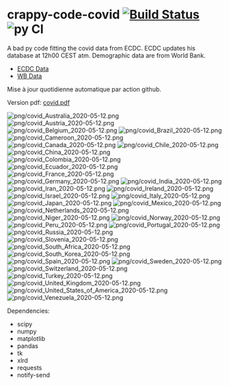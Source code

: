 # crappy-code-covid [![Build Status](https://cloud.drone.io/api/badges/a-lemonnier/crappy-code-covid/status.svg)](https://cloud.drone.io/a-lemonnier/crappy-code-covid) ![py CI](https://github.com/a-lemonnier/crappy-code-covid/workflows/py%20CI/badge.svg)
 
A bad py code fitting the covid data from ECDC. ECDC updates his database at 12h00 CEST atm. Demographic data are from World Bank.
 
- [ECDC Data](https://www.ecdc.europa.eu/en/publications-data/download-todays-data-geographic-distribution-covid-19-cases-worldwide)
- [WB Data](https://data.worldbank.org/indicator/sp.pop.totl)
 
 
Mise à jour quotidienne automatique par action github.
 
Version pdf: [covid.pdf](https://github.com/a-lemonnier/crappy-code-covid/raw/master/covid.pdf)
 
![png/covid_Australia_2020-05-12.png](png/covid_Australia_2020-05-12.png)
![png/covid_Austria_2020-05-12.png](png/covid_Austria_2020-05-12.png)
![png/covid_Belgium_2020-05-12.png](png/covid_Belgium_2020-05-12.png)
![png/covid_Brazil_2020-05-12.png](png/covid_Brazil_2020-05-12.png)
![png/covid_Cameroon_2020-05-12.png](png/covid_Cameroon_2020-05-12.png)
![png/covid_Canada_2020-05-12.png](png/covid_Canada_2020-05-12.png)
![png/covid_Chile_2020-05-12.png](png/covid_Chile_2020-05-12.png)
![png/covid_China_2020-05-12.png](png/covid_China_2020-05-12.png)
![png/covid_Colombia_2020-05-12.png](png/covid_Colombia_2020-05-12.png)
![png/covid_Ecuador_2020-05-12.png](png/covid_Ecuador_2020-05-12.png)
![png/covid_France_2020-05-12.png](png/covid_France_2020-05-12.png)
![png/covid_Germany_2020-05-12.png](png/covid_Germany_2020-05-12.png)
![png/covid_India_2020-05-12.png](png/covid_India_2020-05-12.png)
![png/covid_Iran_2020-05-12.png](png/covid_Iran_2020-05-12.png)
![png/covid_Ireland_2020-05-12.png](png/covid_Ireland_2020-05-12.png)
![png/covid_Israel_2020-05-12.png](png/covid_Israel_2020-05-12.png)
![png/covid_Italy_2020-05-12.png](png/covid_Italy_2020-05-12.png)
![png/covid_Japan_2020-05-12.png](png/covid_Japan_2020-05-12.png)
![png/covid_Mexico_2020-05-12.png](png/covid_Mexico_2020-05-12.png)
![png/covid_Netherlands_2020-05-12.png](png/covid_Netherlands_2020-05-12.png)
![png/covid_Niger_2020-05-12.png](png/covid_Niger_2020-05-12.png)
![png/covid_Norway_2020-05-12.png](png/covid_Norway_2020-05-12.png)
![png/covid_Peru_2020-05-12.png](png/covid_Peru_2020-05-12.png)
![png/covid_Portugal_2020-05-12.png](png/covid_Portugal_2020-05-12.png)
![png/covid_Russia_2020-05-12.png](png/covid_Russia_2020-05-12.png)
![png/covid_Slovenia_2020-05-12.png](png/covid_Slovenia_2020-05-12.png)
![png/covid_South_Africa_2020-05-12.png](png/covid_South_Africa_2020-05-12.png)
![png/covid_South_Korea_2020-05-12.png](png/covid_South_Korea_2020-05-12.png)
![png/covid_Spain_2020-05-12.png](png/covid_Spain_2020-05-12.png)
![png/covid_Sweden_2020-05-12.png](png/covid_Sweden_2020-05-12.png)
![png/covid_Switzerland_2020-05-12.png](png/covid_Switzerland_2020-05-12.png)
![png/covid_Turkey_2020-05-12.png](png/covid_Turkey_2020-05-12.png)
![png/covid_United_Kingdom_2020-05-12.png](png/covid_United_Kingdom_2020-05-12.png)
![png/covid_United_States_of_America_2020-05-12.png](png/covid_United_States_of_America_2020-05-12.png)
![png/covid_Venezuela_2020-05-12.png](png/covid_Venezuela_2020-05-12.png)
 
Dependencies:
- scipy
- numpy
- matplotlib
- pandas
- tk
- xlrd
- requests
- notify-send
